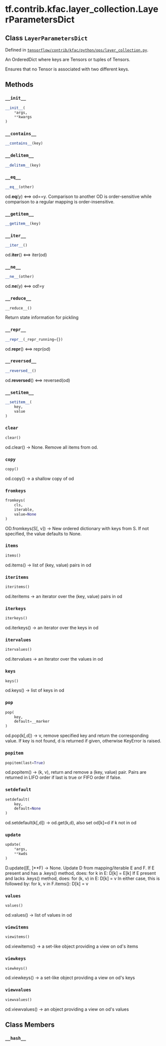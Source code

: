 <div itemscope itemtype="http://developers.google.com/ReferenceObject">
<meta itemprop="name" content="tf.contrib.kfac.layer_collection.LayerParametersDict" />
<meta itemprop="property" content="__contains__"/>
<meta itemprop="property" content="__delitem__"/>
<meta itemprop="property" content="__eq__"/>
<meta itemprop="property" content="__getitem__"/>
<meta itemprop="property" content="__init__"/>
<meta itemprop="property" content="__iter__"/>
<meta itemprop="property" content="__ne__"/>
<meta itemprop="property" content="__reduce__"/>
<meta itemprop="property" content="__repr__"/>
<meta itemprop="property" content="__reversed__"/>
<meta itemprop="property" content="__setitem__"/>
<meta itemprop="property" content="clear"/>
<meta itemprop="property" content="copy"/>
<meta itemprop="property" content="fromkeys"/>
<meta itemprop="property" content="items"/>
<meta itemprop="property" content="iteritems"/>
<meta itemprop="property" content="iterkeys"/>
<meta itemprop="property" content="itervalues"/>
<meta itemprop="property" content="keys"/>
<meta itemprop="property" content="pop"/>
<meta itemprop="property" content="popitem"/>
<meta itemprop="property" content="setdefault"/>
<meta itemprop="property" content="update"/>
<meta itemprop="property" content="values"/>
<meta itemprop="property" content="viewitems"/>
<meta itemprop="property" content="viewkeys"/>
<meta itemprop="property" content="viewvalues"/>
<meta itemprop="property" content="__hash__"/>
</div>

# tf.contrib.kfac.layer_collection.LayerParametersDict

## Class `LayerParametersDict`





Defined in [`tensorflow/contrib/kfac/python/ops/layer_collection.py`](https://www.tensorflow.org/code/tensorflow/contrib/kfac/python/ops/layer_collection.py).

An OrderedDict where keys are Tensors or tuples of Tensors.

Ensures that no Tensor is associated with two different keys.

## Methods

<h3 id="__init__"><code>__init__</code></h3>

``` python
__init__(
    *args,
    **kwargs
)
```



<h3 id="__contains__"><code>__contains__</code></h3>

``` python
__contains__(key)
```



<h3 id="__delitem__"><code>__delitem__</code></h3>

``` python
__delitem__(key)
```



<h3 id="__eq__"><code>__eq__</code></h3>

``` python
__eq__(other)
```

od.__eq__(y) <==> od==y.  Comparison to another OD is order-sensitive
while comparison to a regular mapping is order-insensitive.

<h3 id="__getitem__"><code>__getitem__</code></h3>

``` python
__getitem__(key)
```



<h3 id="__iter__"><code>__iter__</code></h3>

``` python
__iter__()
```

od.__iter__() <==> iter(od)

<h3 id="__ne__"><code>__ne__</code></h3>

``` python
__ne__(other)
```

od.__ne__(y) <==> od!=y

<h3 id="__reduce__"><code>__reduce__</code></h3>

``` python
__reduce__()
```

Return state information for pickling

<h3 id="__repr__"><code>__repr__</code></h3>

``` python
__repr__(_repr_running={})
```

od.__repr__() <==> repr(od)

<h3 id="__reversed__"><code>__reversed__</code></h3>

``` python
__reversed__()
```

od.__reversed__() <==> reversed(od)

<h3 id="__setitem__"><code>__setitem__</code></h3>

``` python
__setitem__(
    key,
    value
)
```



<h3 id="clear"><code>clear</code></h3>

``` python
clear()
```

od.clear() -> None.  Remove all items from od.

<h3 id="copy"><code>copy</code></h3>

``` python
copy()
```

od.copy() -> a shallow copy of od

<h3 id="fromkeys"><code>fromkeys</code></h3>

``` python
fromkeys(
    cls,
    iterable,
    value=None
)
```

OD.fromkeys(S[, v]) -> New ordered dictionary with keys from S.
If not specified, the value defaults to None.

<h3 id="items"><code>items</code></h3>

``` python
items()
```

od.items() -> list of (key, value) pairs in od

<h3 id="iteritems"><code>iteritems</code></h3>

``` python
iteritems()
```

od.iteritems -> an iterator over the (key, value) pairs in od

<h3 id="iterkeys"><code>iterkeys</code></h3>

``` python
iterkeys()
```

od.iterkeys() -> an iterator over the keys in od

<h3 id="itervalues"><code>itervalues</code></h3>

``` python
itervalues()
```

od.itervalues -> an iterator over the values in od

<h3 id="keys"><code>keys</code></h3>

``` python
keys()
```

od.keys() -> list of keys in od

<h3 id="pop"><code>pop</code></h3>

``` python
pop(
    key,
    default=__marker
)
```

od.pop(k[,d]) -> v, remove specified key and return the corresponding
value.  If key is not found, d is returned if given, otherwise KeyError
is raised.

<h3 id="popitem"><code>popitem</code></h3>

``` python
popitem(last=True)
```

od.popitem() -> (k, v), return and remove a (key, value) pair.
Pairs are returned in LIFO order if last is true or FIFO order if false.

<h3 id="setdefault"><code>setdefault</code></h3>

``` python
setdefault(
    key,
    default=None
)
```

od.setdefault(k[,d]) -> od.get(k,d), also set od[k]=d if k not in od

<h3 id="update"><code>update</code></h3>

``` python
update(
    *args,
    **kwds
)
```

D.update([E, ]**F) -> None.  Update D from mapping/iterable E and F.
If E present and has a .keys() method, does:     for k in E: D[k] = E[k]
If E present and lacks .keys() method, does:     for (k, v) in E: D[k] = v
In either case, this is followed by: for k, v in F.items(): D[k] = v

<h3 id="values"><code>values</code></h3>

``` python
values()
```

od.values() -> list of values in od

<h3 id="viewitems"><code>viewitems</code></h3>

``` python
viewitems()
```

od.viewitems() -> a set-like object providing a view on od's items

<h3 id="viewkeys"><code>viewkeys</code></h3>

``` python
viewkeys()
```

od.viewkeys() -> a set-like object providing a view on od's keys

<h3 id="viewvalues"><code>viewvalues</code></h3>

``` python
viewvalues()
```

od.viewvalues() -> an object providing a view on od's values



## Class Members

<h3 id="__hash__"><code>__hash__</code></h3>

